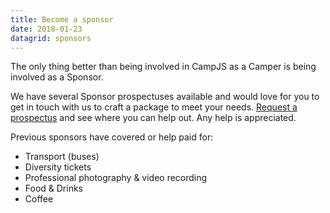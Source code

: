 ```yaml
---
title: Become a sponsor
date: 2018-01-23
datagrid: sponsors
---
```

The only thing better than being involved in CampJS as a Camper is being involved as a Sponsor.

We have several Sponsor prospectuses available and would love for you to get in touch with us to craft a package to meet your needs. <a href="mailto:sponsors-team@campjs.com">Request a prospectus</a> and see where you can help out. Any help is appreciated.

Previous sponsors have covered or help paid for:

* Transport (buses)
* Diversity tickets
* Professional photography & video recording
* Food & Drinks
* Coffee
